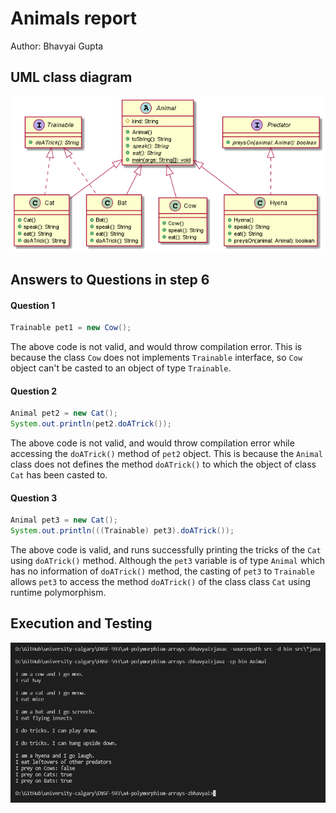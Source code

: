 # Animals report

Author: Bhavyai Gupta



## UML class diagram

![UML diagram and relationships](Animal_UML.png)



## Answers to Questions in step 6

#### Question 1

```java
Trainable pet1 = new Cow();
```

The above code is not valid, and would throw compilation error. This is because the class `Cow` does not implements `Trainable` interface, so `Cow` object can't be casted to an object of type `Trainable`.



#### Question 2

```java
Animal pet2 = new Cat();
System.out.println(pet2.doATrick());
```

The above code is not valid, and would throw compilation error while accessing the `doATrick()` method of `pet2` object. This is because the `Animal` class does not defines the method `doATrick()` to which the object of class `Cat` has been casted to.



#### Question 3

```java
Animal pet3 = new Cat();
System.out.println(((Trainable) pet3).doATrick());
```

The above code is valid, and runs successfully printing the tricks of the `Cat` using `doATrick()` method. Although the `pet3` variable is of type `Animal` which has no information of `doATrick()` method, the casting of `pet3` to `Trainable` allows `pet3` to access the method `doATrick()` of the class class `Cat` using runtime polymorphism.



## Execution and Testing

![Execution and Testing of Animal](Snip_Animal_Run.png)
